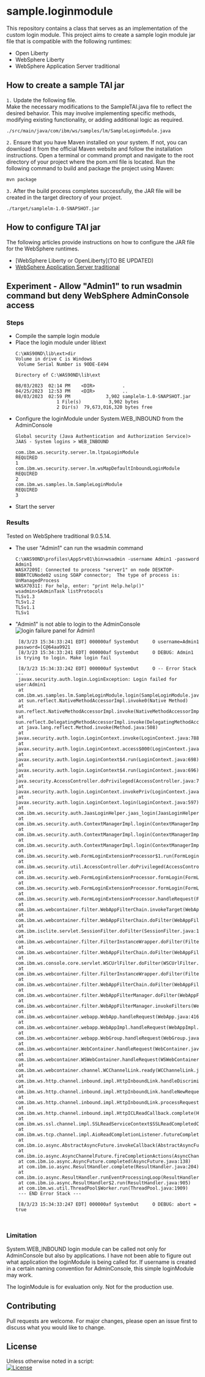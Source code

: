 # sample.loginmodule

This repository contains a class that serves as an implementation of the custom login module. This project aims to create a sample login module jar file that is compatible with the following runtimes:
- Open Liberty
- WebSphere Liberty
- WebSphere Application Server traditional 


## How to create a sample TAI jar 

`1.` Update the following file.  
Make the necessary modifications to the SampleTAI.java file to reflect the desired behavior. This may involve implementing specific methods, modifying existing functionality, or adding additional logic as required. 
```
./src/main/java/com/ibm/ws/samples/lm/SampleLoginModule.java
```
`2.` Ensure that you have Maven installed on your system. If not, you can download it from the official Maven website and follow the installation instructions. Open a terminal or command prompt and navigate to the root directory of your project where the pom.xml file is located. Run the following command to build and package the project using Maven:
```
mvn package
```
`3.` After the build process completes successfully, the JAR file will be created in the target directory of your project.
```
./target/samplelm-1.0-SNAPSHOT.jar
```

## How to configure TAI jar 

The following articles provide instructions on how to configure the JAR file for the WebSphere runtimes. 

- [WebSphere Liberty or OpenLiberty](TO BE UPDATED)
- [WebSphere Application Server traditional](https://www.ibm.com/docs/en/was/8.5.5?topic=SSEQTP_8.5.5/com.ibm.websphere.nd.multiplatform.doc/ae/tsec_jaascustlogmod.htm) 

## Experiment - Allow "Admin1" to run wsadmin command but deny WebSphere AdminConsole access 

### Steps
- Compile the sample login module 
- Place the login module under lib\ext
    ```
    C:\WAS90ND\lib\ext>dir
    Volume in drive C is Windows
     Volume Serial Number is 90DE-E494

    Directory of C:\WAS90ND\lib\ext

    08/03/2023  02:14 PM    <DIR>          .
    04/25/2023  12:53 PM    <DIR>          ..
    08/03/2023  02:59 PM             3,902 samplelm-1.0-SNAPSHOT.jar
                   1 File(s)          3,902 bytes
                   2 Dir(s)  79,673,016,320 bytes free
    ```
- Configure the loginModule under System.WEB_INBOUND from the AdminConsole
    ```
    Global security (Java Authentication and Authorization Service)> JAAS - System logins > WEB_INBOUND 

    com.ibm.ws.security.server.lm.ltpaLoginModule
    REQUIRED  
    1  
    com.ibm.ws.security.server.lm.wsMapDefaultInboundLoginModule
    REQUIRED  
    2  
    com.ibm.ws.samples.lm.SampleLoginModule
    REQUIRED  
    3  
    ```
- Start the server

### Results

Tested on WebSphere traditional 9.0.5.14. 

- The user "Admin1" can run the wsadmin command
    ```
    C:\WAS90ND\profiles\AppSrv01\bin>wsadmin -username Admin1 -password Admin1
    WASX7209I: Connected to process "server1" on node DESKTOP-BBBKTCUNode02 using SOAP connector;  The type of process is: UnManagedProcess
    WASX7031I: For help, enter: "print Help.help()"
    wsadmin>$AdminTask listProtocols
    TLSv1.3
    TLSv1.2
    TLSv1.1
    TLSv1
    ```
- "Admin1" is not able to login to the AdminConsole
 ![login failure panel for Admin1](./media/loginfailure.png)
   ```
    [8/3/23 15:34:33:241 EDT] 000000af SystemOut     O username=Admin1 password=[C@64aa9921
    [8/3/23 15:34:33:241 EDT] 000000af SystemOut     O DEBUG: Admin1 is trying to login. Make login fail

    [8/3/23 15:34:33:242 EDT] 000000af SystemOut     O -- Error Stack ---
    javax.security.auth.login.LoginException: Login failed for user:Admin1
	at com.ibm.ws.samples.lm.SampleLoginModule.login(SampleLoginModule.java:58)
	at sun.reflect.NativeMethodAccessorImpl.invoke0(Native Method)
	at sun.reflect.NativeMethodAccessorImpl.invoke(NativeMethodAccessorImpl.java:90)
	at sun.reflect.DelegatingMethodAccessorImpl.invoke(DelegatingMethodAccessorImpl.java:55)
	at java.lang.reflect.Method.invoke(Method.java:508)
	at javax.security.auth.login.LoginContext.invoke(LoginContext.java:788)
	at javax.security.auth.login.LoginContext.access$000(LoginContext.java:196)
	at javax.security.auth.login.LoginContext$4.run(LoginContext.java:698)
	at javax.security.auth.login.LoginContext$4.run(LoginContext.java:696)
	at java.security.AccessController.doPrivileged(AccessController.java:747)
	at javax.security.auth.login.LoginContext.invokePriv(LoginContext.java:696)
	at javax.security.auth.login.LoginContext.login(LoginContext.java:597)
	at com.ibm.ws.security.auth.JaasLoginHelper.jaas_login(JaasLoginHelper.java:491)
	at com.ibm.ws.security.auth.ContextManagerImpl.login(ContextManagerImpl.java:4947)
	at com.ibm.ws.security.auth.ContextManagerImpl.login(ContextManagerImpl.java:4542)
	at com.ibm.ws.security.auth.ContextManagerImpl.login(ContextManagerImpl.java:4538)
	at com.ibm.ws.security.web.FormLoginExtensionProcessor$1.run(FormLoginExtensionProcessor.java:607)
	at com.ibm.ws.security.util.AccessController.doPrivileged(AccessController.java:118)
	at com.ibm.ws.security.web.FormLoginExtensionProcessor.formLogin(FormLoginExtensionProcessor.java:618)
	at com.ibm.ws.security.web.FormLoginExtensionProcessor.formLogin(FormLoginExtensionProcessor.java:260)
	at com.ibm.ws.security.web.FormLoginExtensionProcessor.handleRequest(FormLoginExtensionProcessor.java:238)
	at com.ibm.ws.webcontainer.filter.WebAppFilterChain.invokeTarget(WebAppFilterChain.java:143)
	at com.ibm.ws.webcontainer.filter.WebAppFilterChain.doFilter(WebAppFilterChain.java:96)
	at com.ibm.isclite.servlet.SessionFilter.doFilter(SessionFilter.java:112)
	at com.ibm.ws.webcontainer.filter.FilterInstanceWrapper.doFilter(FilterInstanceWrapper.java:197)
	at com.ibm.ws.webcontainer.filter.WebAppFilterChain.doFilter(WebAppFilterChain.java:90)
	at com.ibm.ws.console.core.servlet.WSCUrlFilter.doFilter(WSCUrlFilter.java:148)
	at com.ibm.ws.webcontainer.filter.FilterInstanceWrapper.doFilter(FilterInstanceWrapper.java:197)
	at com.ibm.ws.webcontainer.filter.WebAppFilterChain.doFilter(WebAppFilterChain.java:90)
	at com.ibm.ws.webcontainer.filter.WebAppFilterManager.doFilter(WebAppFilterManager.java:979)
	at com.ibm.ws.webcontainer.filter.WebAppFilterManager.invokeFilters(WebAppFilterManager.java:1119)
	at com.ibm.ws.webcontainer.webapp.WebApp.handleRequest(WebApp.java:4164)
	at com.ibm.ws.webcontainer.webapp.WebAppImpl.handleRequest(WebAppImpl.java:2210)
	at com.ibm.ws.webcontainer.webapp.WebGroup.handleRequest(WebGroup.java:304)
	at com.ibm.ws.webcontainer.WebContainer.handleRequest(WebContainer.java:1033)
	at com.ibm.ws.webcontainer.WSWebContainer.handleRequest(WSWebContainer.java:1817)
	at com.ibm.ws.webcontainer.channel.WCChannelLink.ready(WCChannelLink.java:382)
	at com.ibm.ws.http.channel.inbound.impl.HttpInboundLink.handleDiscrimination(HttpInboundLink.java:465)
	at com.ibm.ws.http.channel.inbound.impl.HttpInboundLink.handleNewRequest(HttpInboundLink.java:532)
	at com.ibm.ws.http.channel.inbound.impl.HttpInboundLink.processRequest(HttpInboundLink.java:318)
	at com.ibm.ws.http.channel.inbound.impl.HttpICLReadCallback.complete(HttpICLReadCallback.java:88)
	at com.ibm.ws.ssl.channel.impl.SSLReadServiceContext$SSLReadCompletedCallback.complete(SSLReadServiceContext.java:1833)
	at com.ibm.ws.tcp.channel.impl.AioReadCompletionListener.futureCompleted(AioReadCompletionListener.java:175)
	at com.ibm.io.async.AbstractAsyncFuture.invokeCallback(AbstractAsyncFuture.java:217)
	at com.ibm.io.async.AsyncChannelFuture.fireCompletionActions(AsyncChannelFuture.java:161)
	at com.ibm.io.async.AsyncFuture.completed(AsyncFuture.java:138)
	at com.ibm.io.async.ResultHandler.complete(ResultHandler.java:204)
	at com.ibm.io.async.ResultHandler.runEventProcessingLoop(ResultHandler.java:775)
	at com.ibm.io.async.ResultHandler$2.run(ResultHandler.java:905)
	at com.ibm.ws.util.ThreadPool$Worker.run(ThreadPool.java:1909)
    --- END Error Stack ---

    [8/3/23 15:34:33:247 EDT] 000000af SystemOut     O DEBUG: abort = true 



### Limitation

System.WEB_INBOUND login module can be called not only for AdminConsole but also by applications. I have not been able to figure out what application the loginModule is being called for. If username is created in a certain naming convention for AdminConsole, this simple loginModule may work. 

The loginModule is for evaluation only. Not for the production use. 

## Contributing 
Pull requests are welcome. For major changes, please open an issue first to discuss what you would like to change. 

## License
Unless otherwise noted in a script:<br/>
[![License](https://img.shields.io/badge/License-Apache_2.0-blue.svg)](https://www.apache.org/licenses/LICENSE-2.0)
